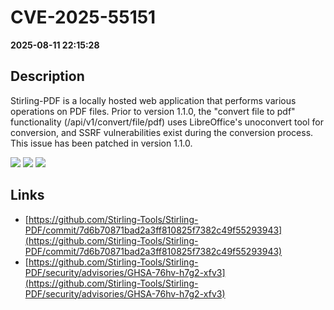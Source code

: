 # CVE-2025-55151

**2025-08-11 22:15:28**

## Description
Stirling-PDF is a locally hosted web application that performs various operations on PDF files. Prior to version 1.1.0, the "convert file to pdf" functionality (/api/v1/convert/file/pdf) uses LibreOffice's unoconvert tool for conversion, and SSRF vulnerabilities exist during the conversion process. This issue has been patched in version 1.1.0.

![](https://img.shields.io/static/v1?label=Score&message=8.6&color=red)
![](https://img.shields.io/static/v1?label=Severity&message=HIGH&color=red)
![](https://img.shields.io/static/v1?label=CWE&message=SSRF&color=green)

## Links
- [https://github.com/Stirling-Tools/Stirling-PDF/commit/7d6b70871bad2a3ff810825f7382c49f55293943](https://github.com/Stirling-Tools/Stirling-PDF/commit/7d6b70871bad2a3ff810825f7382c49f55293943)
- [https://github.com/Stirling-Tools/Stirling-PDF/security/advisories/GHSA-76hv-h7g2-xfv3](https://github.com/Stirling-Tools/Stirling-PDF/security/advisories/GHSA-76hv-h7g2-xfv3)
